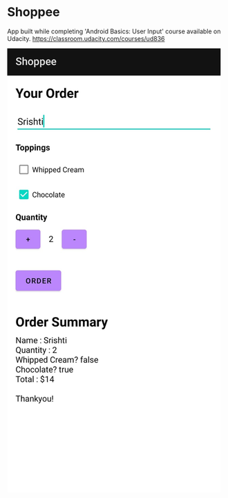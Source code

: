 # Shoppee

App built while completing 'Android Basics: User Input' course available on Udacity.
https://classroom.udacity.com/courses/ud836

![name-of-you-image](https://github.com/1psrishti/Shoppee/blob/master/images/mainactivity.jpeg?raw=true)
